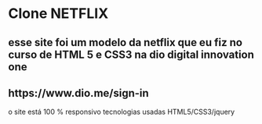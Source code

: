 <h1>Clone NETFLIX</h1>
<h2>esse site foi um modelo da netflix que eu fiz no curso de HTML 5 e CSS3 na dio digital innovation one</h2>
<h2>https://www.dio.me/sign-in</h2>

o site está 100 % responsivo 
tecnologias usadas  HTML5/CSS3/jquery

